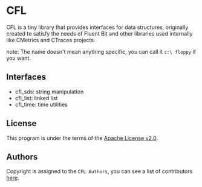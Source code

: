 # CFL

CFL is a tiny library that provides interfaces for data structures, originally created to satisfy the needs of Fluent Bit and other libraries used internally like CMetrics and CTraces projects.

note: The name doesn't mean anything specific, you can call it `c:\ floppy` if you want.

## Interfaces

- cfl_sds: string manipulation
- cfl_list: linked list 
- cfl_time: time utilities

## License

This program is under the terms of the [Apache License v2.0](http://www.apache.org/licenses/LICENSE-2.0).

## Authors

Copyright is assigned to the `CFL Authors`, you can see a list of contributors [here](https://github.com/fluent/cfl/graphs/contributors).
